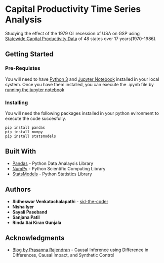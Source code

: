 # Capital Productivity Time Series Analysis

Studying the effect of the 1979 Oil recession of USA on GSP using [Statewide Capital Productivity Data](http://people.stern.nyu.edu/wgreene/Econometrics/PanelDataSets.htm) of 48 states over 17 years(1970-1986).


## Getting Started

### Pre-Requistes

You will need to have [Python 3](https://www.python.org) and [Jupyter Notebook](https://jupyter.org) installed in your local system. Once you have them installed, you can execute the .ipynb file by [running the jupyter notebook](https://jupyter-notebook-beginner-guide.readthedocs.io/en/latest/execute.html)

### Installing

You will need the following packages installed in your python evironment to execute the code succesfully.
```
pip install pandas
pip install numpy
pip install statsmodels
```


## Built With

* [Pandas](https://pandas.pydata.org) - Python Data Analaysis Library
* [NumPy](https://numpy.org) - Python Scientific Computing Library
* [StatsModels](https://www.statsmodels.org/stable/index.html) - Python Statistics Library


## Authors

* **Sidheswar Venkatachalapathi** - [sid-the-coder](https://github.com/sid-the-coder)
* **Nisha Iyer**
* **Sayali Paseband**
* **Sanjana Patil**
* **Rinda Sai Kiran Gunjala**


## Acknowledgments

* [Blog by Prasanna Rajendran](https://towardsdatascience.com/causal-inference-using-difference-in-differences-causal-impact-and-synthetic-control-f8639c408268) - Causal Inference using Difference in Differences, Causal Impact, and Synthetic Control
